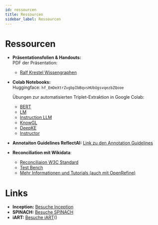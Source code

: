 ```yaml
---
id: ressourcen
title: Ressourcen
sidebar_label: Ressourcen
---
```


# Ressourcen

- **Präsentationsfolien & Handouts:**  
  PDF der Präsentation: 
  - [Ralf Krestel Wissengraphen](https://github.com/TIBHannover/ReflectAI-DHd2025/blob/main/resources/2025-03-03-Einf%C3%BChrungInWissensgraphen-ReflectAI-dDH-Bielefeld.pdf)

- **Colab Notebooks:**  
  Huggingface: ```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```

  Übungen zur automatisierten Triplet-Extraktion in Google Colab:   
  - [BERT](https://colab.research.google.com/github/TIBHannover/ReflectAI-DHd2025/blob/main/notebooks/bert.ipynb)
  - [LM](https://colab.research.google.com/github/TIBHannover/ReflectAI-DHd2025/blob/main/notebooks/gpt2.ipynb)
  - [Instruction LLM](https://colab.research.google.com/github/TIBHannover/ReflectAI-DHd2025/blob/main/notebooks/inst.ipynb)
  - [KnowGL](https://colab.research.google.com/github/TIBHannover/ReflectAI-DHd2025/blob/main/notebooks/knowgl.ipynb)
  - [DeepKE](https://colab.research.google.com/github/TIBHannover/ReflectAI-DHd2025/blob/main/notebooks/deepke.ipynb)
  - [Instructor](https://colab.research.google.com/github/TIBHannover/ReflectAI-DHd2025/blob/main/notebooks/instructor.ipynb)
- **Annotaiton Guidelines ReflectAI:**
  [Link zu den Annotation Guidelines](https://guideline.open-develop.org)

- **Reconciliation mit Wikidata**:
  - [Reconciliaion W3C Standard](https://www.w3.org/community/reports/reconciliation/CG-FINAL-specs-0.2-20230410/)
  - [Test Bench](https://reconciliation-api.github.io/testbench/#/)
  - [Mehr Informationen und Tutorials (auch mit OpenRefine)](https://wikidata.reconci.link/)

# Links

- **Inception:** [Besuche Inception](https://dhd24.open-develop.org/)
- **SPINACH:** [Besuche SPINACH](https://spinach.genie.stanford.edu/)
- **iART:** [Besuche iART](https://www.iart.vision)()
